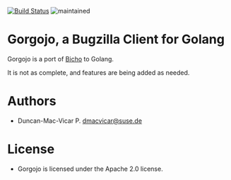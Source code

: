 [![Build Status](https://travis-ci.org/dmacvicar/gorgojo.svg?branch=master)](https://travis-ci.org/dmacvicar/gorgojo)
![maintained](https://img.shields.io/maintenance/yes/2016.svg)

# Gorgojo, a Bugzilla Client for Golang

Gorgojo is a port of [Bicho](https://github.com/dmacvicar/bicho) to Golang.

It is not as complete, and features are being added as needed.

# Authors

* Duncan-Mac-Vicar P. <dmacvicar@suse.de>

# License

* Gorgojo is licensed under the Apache 2.0 license.
